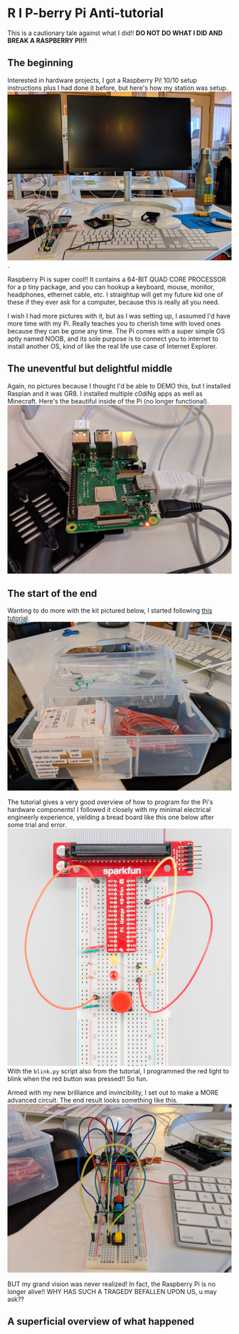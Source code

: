 # R I P-berry Pi Anti-tutorial

This is a cautionary tale against what I did!! **DO NOT DO WHAT I DID AND BREAK A RASPBERRY PI!!!** 

## The beginning 

Interested in hardware projects, I got a Raspberry Pi! 10/10 setup instructions plus I had done it before, but here's how my station was setup.
![the setup](setup.jpg).

Raspberry Pi is super cool!! It contains a 64-BIT QUAD CORE PROCESSOR for a p tiny package, and you can hookup a keyboard, mouse, monitor, headphones, ethernet cable, etc. I straightup will get my future kid one of these if they ever ask for a computer, because this is really all you need. 

I wish I had more pictures with it, but as I was setting up, I assumed I'd have more time with my Pi. Really teaches you to cherish time with loved ones because they can be gone any time. The Pi comes with a super simple OS aptly named NOOB, and its sole purpose is to connect you to internet to install another OS, kind of like the real life use case of Internet Explorer.

## The uneventful but delightful middle 

Again, no pictures because I thought I'd be able to DEMO this, but I installed Raspian and it was GR8. I installed multiple c0diNg apps as well as Minecraft. Here's the beautiful inside of the Pi (no longer functional).
![my pi](pi.jpg)

## The start of the end

Wanting to do more with the kit pictured below, I started following [this tutorial](https://learn.sparkfun.com/tutorials/raspberry-gpio).
![the open kit](kit.jpg)

The tutorial gives a very good overview of how to program for the Pi's hardware components! I followed it closely with my minimal electrical engineerly experience, yielding a bread board like this one below after some trial and error.
![pic from website](stolen.jpg)
With the `blink.py` script also from the tutorial, I programmed the red light to blink when the red button was pressed!! So fun. 

Armed with my new brilliance and invincibility, I set out to make a MORE advanced circuit. The end result looks something like this.
![cool bread board that COULD'VE been everything](breadboard.jpg)

BUT my grand vision was never realized! In fact, the Raspberry Pi is no longer alive!! WHY HAS SUCH A TRAGEDY BEFALLEN UPON US, u may ask?? 

## A superficial overview of what happened


